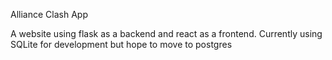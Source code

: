Alliance Clash App

A website using flask as a backend and react as a frontend.
Currently using SQLite for development but hope to move to postgres

